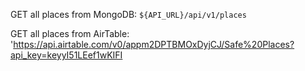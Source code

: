 GET all places from MongoDB: `${API_URL}/api/v1/places`

GET all places from AirTable: 'https://api.airtable.com/v0/appm2DPTBMOxDyjCJ/Safe%20Places?api_key=keyyI51LEef1wKIFI